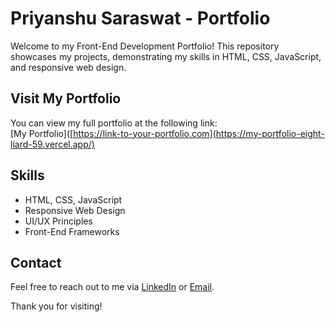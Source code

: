# Priyanshu Saraswat - Portfolio

Welcome to my Front-End Development Portfolio! This repository showcases my projects, demonstrating my skills in HTML, CSS, JavaScript, and responsive web design.


## Visit My Portfolio

You can view my full portfolio at the following link:  
[My Portfolio]([https://link-to-your-portfolio.com](https://my-portfolio-eight-liard-59.vercel.app/)

## Skills

- HTML, CSS, JavaScript
- Responsive Web Design
- UI/UX Principles
- Front-End Frameworks 

## Contact

Feel free to reach out to me via [LinkedIn](https://www.linkedin.com/in/priyanshu-saraswat) or [Email](mailto:priyanshu.saraswat13@gmail.com).

Thank you for visiting!

